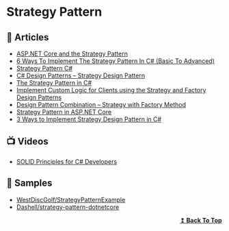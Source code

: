
# Strategy Pattern

## 📕 Articles

- [ASP.NET Core and the Strategy Pattern](https://adamstorr.azurewebsites.net/blog/aspnetcore-and-the-strategy-pattern)
- [6 Ways To Implement The Strategy Pattern In C# (Basic To Advanced)](https://www.blog.jamesmichaelhickey.com/strategy-pattern-implementations)
- [Strategy Pattern C#](https://codewithshadman.com/strategy-pattern-csharp)
- [C# Design Patterns – Strategy Design Pattern](https://code-maze.com/strategy/)
- [The Strategy Pattern in C#](https://www.exceptionnotfound.net/strategy-pattern-in-csharp/)
- [Implement Custom Logic for Clients using the Strategy and Factory Design Patterns](https://www.codebyamir.com/blog/implement-custom-logic-for-clients-using-strategy-and-factory-design-patterns)
- [Design Pattern Combination – Strategy with Factory Method](https://blog.e-zest.com/design-pattern-combination-strategy-with-factory-method/)
- [Strategy Pattern in ASP.NET Core](https://www.ezzylearning.net/tutorial/strategy-pattern-in-asp-net-core)
- [3 Ways to Implement Strategy Design Pattern in C#](https://levelup.gitconnected.com/3-ways-to-implement-strategy-design-pattern-in-c-a58548d8a4ad)
## 📺 Videos

- [SOLID Principles for C# Developers](https://www.pluralsight.com/courses/csharp-solid-principles)

## 🚀 Samples

- [WestDiscGolf/StrategyPatternExample](https://github.com/WestDiscGolf/StrategyPatternExample)
- [Dashell/strategy-pattern-dotnetcore](https://github.com/Dashell/strategy-pattern-dotnetcore)

<div align="right">
  <b><a href="#contents">↥ Back To Top</a></b>
</div>
